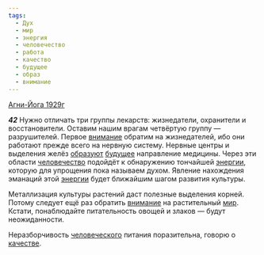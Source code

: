 ```yaml
---
tags:
  - Дух
  - мир
  - энергия
  - человечество
  - работа
  - качество
  - будущее
  - образ
  - внимание
---
```


[Агни-Йога 1929г](https://127.0.0.1:4002/agni/1929)

___42___
Нужно отличать три группы лекарств: жизнедатели, охранители и восстановители. Оставим нашим врагам четвёртую группу — разрушителей. Первое [внимание](../../../tags/#внимание) обратим на жизнедателей, ибо они работают прежде всего на нервную систему. Нервные центры и выделения желёз [образуют](../../../tags/#образ) [будущее](../../../tags/#будущее) направление медицины. Через эти области [человечество](../../../tags/#человечество) подойдёт к обнаружению тончайшей [энергии](../../../tags/#энергия), которую для упрощения пока называем духом. Явление нахождения эманаций этой [энергии](../../../tags/#энергия) будет ближайшим шагом развития культуры.   

Металлизация культуры растений даст полезные выделения корней. Потому следует ещё раз обратить [внимание](../../../tags/#внимание) на растительный [мир](../../../tags/#мир). Кстати, понаблюдайте питательность овощей и злаков — будут неожиданности.   

Неразборчивость [человеческого](../../../tags/#человечество) питания поразительна, говорю о [качестве](../../../tags/#качество).